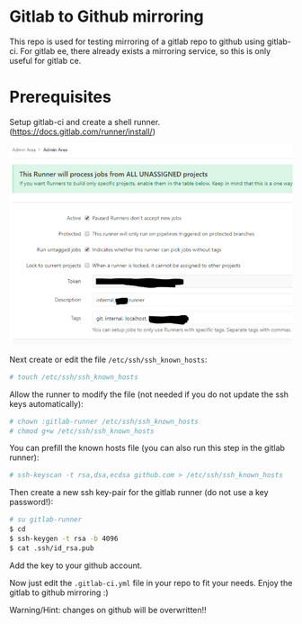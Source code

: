 Gitlab to Github mirroring
===

This repo is used for testing mirroring of a gitlab repo to github using gitlab-ci.
For gitlab ee, there already exists a mirroring service, so this is only useful for gitlab ce.

# Prerequisites
Setup gitlab-ci and create a shell runner. (https://docs.gitlab.com/runner/install/)

![Runner Configuration](https://raw.githubusercontent.com/h44z/atestproject/master/runner.png)

Next create or edit the file `/etc/ssh/ssh_known_hosts`:

```bash
# touch /etc/ssh/ssh_known_hosts
```

Allow the runner to modify the file (not needed if you do not update the ssh keys automatically):
```bash
# chown :gitlab-runner /etc/ssh/ssh_known_hosts
# chmod g+w /etc/ssh/ssh_known_hosts
```

You can prefill the known hosts file (you can also run this step in the gitlab runner):
```bash
# ssh-keyscan -t rsa,dsa,ecdsa github.com > /etc/ssh/ssh_known_hosts
```

Then create a new ssh key-pair for the gitlab runner (do not use a key password!):
```bash
# su gitlab-runner
$ cd
$ ssh-keygen -t rsa -b 4096
$ cat .ssh/id_rsa.pub
```

Add the key to your github account.

Now just edit the `.gitlab-ci.yml` file in your repo to fit your needs. Enjoy the gitlab to github mirroring :)

Warning/Hint: changes on github will be overwritten!!
